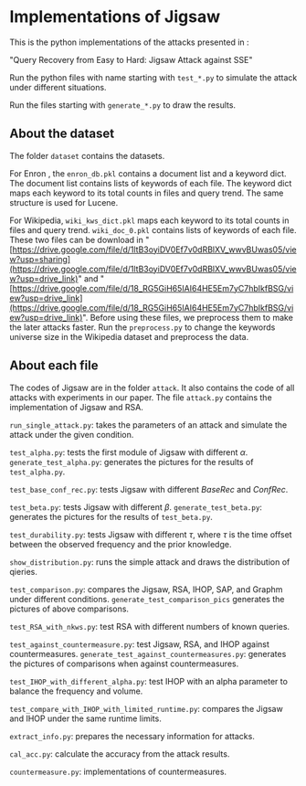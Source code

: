# Implementations of Jigsaw

This is the python implementations of the attacks presented in :

"Query Recovery from Easy to Hard: Jigsaw Attack against SSE"

Run the python files with name starting with ``test_*.py`` to simulate the attack under different situations.

Run the files starting with ``generate_*.py`` to draw the results.

## About the dataset

The folder ``dataset`` contains the datasets. 

For Enron , the ``enron_db.pkl`` contains a document list and a keyword dict. The document list contains lists of keywords of each file. The keyword dict maps each keyword to its total counts in files and query trend. The same structure is used for Lucene.

For Wikipedia, ``wiki_kws_dict.pkl`` maps each keyword to its total counts in files and query trend. ``wiki_doc_0.pkl`` contains lists of keywords of each file. These two files can be download in "[https://drive.google.com/file/d/1ltB3oyiDV0Ef7v0dRBlXV_wwvBUwas05/view?usp=sharing](https://drive.google.com/file/d/1ltB3oyiDV0Ef7v0dRBlXV_wwvBUwas05/view?usp=drive_link)" and "[https://drive.google.com/file/d/18_RG5GiH65IAI64HE5Em7yC7hbIkfBSG/view?usp=drive_link](https://drive.google.com/file/d/18_RG5GiH65IAI64HE5Em7yC7hbIkfBSG/view?usp=drive_link)". Before using these files, we preprocess them to make the later attacks faster. Run the ``preprocess.py`` to change the keywords universe size in the Wikipedia dataset and preprocess the data. 

## About each file

The codes of Jigsaw are in the folder ``attack``. It also contains the code of all attacks with experiments in our paper. The file ``attack.py`` contains the implementation of Jigsaw and RSA.  

``run_single_attack.py``: takes the parameters of an attack and simulate the attack under the given condition.

``test_alpha.py``: tests the first module of Jigsaw with different $\alpha$. ``generate_test_alpha.py``: generates the pictures for the results of ``test_alpha.py``.

``test_base_conf_rec.py``: tests Jigsaw with different $BaseRec$ and $ConfRec$.

``test_beta.py``: tests Jigsaw with different $\beta$. ``generate_test_beta.py``: generates the pictures for the results of ``test_beta.py``.

``test_durability.py``: tests Jigsaw with different $\tau$, where $\tau$ is the time offset between the observed frequency and the prior knowledge.

``show_distribution.py``: runs the simple attack and draws the distribution of qieries.

``test_comparison.py``: compares the Jigsaw, RSA, IHOP, SAP, and Graphm under different conditions. ``generate_test_comparison_pics`` generates the pictures of above comparisons.

``test_RSA_with_nkws.py``: test RSA with different numbers of known queries.

``test_against_countermeasure.py``: test Jigsaw, RSA, and IHOP against countermeasures. ``generate_test_against_countermeasures.py``: generates the pictures of comparisons when against countermeasures.

``test_IHOP_with_different_alpha.py``: test IHOP with an alpha parameter to balance the frequency and volume.

``test_compare_with_IHOP_with_limited_runtime.py``: compares the Jigsaw and IHOP under the same runtime limits.


``extract_info.py``: prepares the necessary information for attacks.

``cal_acc.py``: calculate the accuracy from the attack results.

``countermeasure.py``: implementations of countermeasures.

